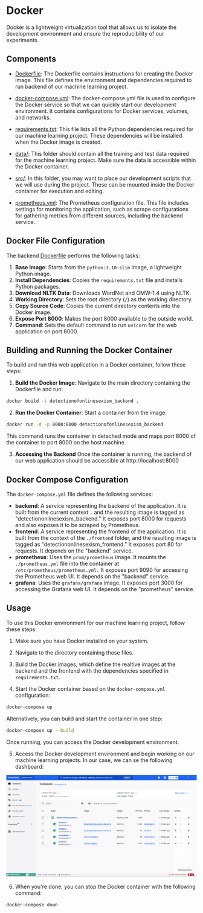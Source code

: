 # Docker

Docker is a lightweight virtualization tool that allows us to isolate the development environment and ensure the reproducibility of our experiments.

## Components

- [Dockerfile](../../Dockerfile): The Dockerfile contains instructions for creating the Docker image. This file defines the environment and dependencies required to run backend of our machine learning project.

- [docker-compose.yml](../../docker-compose.yml): The docker-compose.yml file is used to configure the Docker service so that we can quickly start our development environment. It contains configurations for Docker services, volumes, and networks.

- [requirements.txt](../../requirements.txt): This file lists all the Python dependencies required for our machine learning project. These dependencies will be installed when the Docker image is created.

- [data/](../../data): This folder should contain all the training and test data required for the machine learning project. Make sure the data is accessible within the Docker container.

- [src/](../../src): In this folder, you may want to place our development scripts that we will use during the project. These can be mounted inside the Docker container for execution and editing.

- [prometheus.yml](../../prometheus.yml): The Prometheus configuration file. This file includes settings for monitoring the application, such as scrape configurations for gathering metrics from different sources, including the backend service.

## Docker File Configuration

The backend [Dockerfile](../../Dockerfile) performs the following tasks:

1. **Base Image**: Starts from the `python:3.10-slim` image, a lightweight Python image.
2. **Install Dependencies**: Copies the `requirements.txt` file and installs Python packages.
3. **Download NLTK Data**: Downloads WordNet and OMW-1.4 using NLTK.
4. **Working Directory**: Sets the root directory (`/`) as the working directory.
5. **Copy Source Code**: Copies the current directory contents into the Docker image.
6. **Expose Port 8000**: Makes the port 8000 available to the outside world.
7. **Command**: Sets the default command to run `uvicorn` for the web application on port 8000.

## Building and Running the Docker Container

To build and run this web application in a Docker container, follow these steps:

1. **Build the Docker Image**:
Navigate to the main directory containing the Dockerfile and run:
```bash
docker build -t detectionofonlinesexism_backend .
```

2. **Run the Docker Container**:
Start a container from the image:
```bash
docker run -d -p 8000:8000 detectionofonlinesexism_backend
```
This command runs the container in detached mode and maps port 8000 of the container to port 8000 on the host machine.

3. **Accessing the Backend**
Once the container is running, the backend of our web application should be accessible at http://localhost:8000


## Docker Compose Configuration

The `docker-compose.yml` file defines the following services:

-  **backend**: A service representing the backend of the application. It is built from the current context `.` and the resulting image is tagged as "detectiononlinesexism_backend." It exposes port 8000 for requests and also exposes it to be scraped by Prometheus.
-  **frontend**: A service representing the frontend of the application. It is built from the context of the `./frontend` folder, and the resulting image is tagged as "detectiononlinesexism_frontend." It exposes port 80 for requests. It depends on the "backend" service.
-  **prometheus**: Uses the `prom/prometheus` image. It mounts the `./prometheus.yml` file into the container at `/etc/prometheus/prometheus.yml.` It exposes port 9090 for accessing the Prometheus web UI. It depends on the "backend" service.
-  **grafana**: Uses the `grafana/grafana` image. It exposes port 3000 for accessing the Grafana web UI. It depends on the "prometheus" service.

## Usage

To use this Docker environment for our machine learning project, follow these steps:

1. Make sure you have Docker installed on your system.

2. Navigate to the directory containing these files.

3. Build the Docker images, which define the realtive images at the backend and the frontend with the dependencies specified in `requirements.txt`.

4. Start the Docker container based on the `docker-compose.yml` configuration:
```bash
docker-compose up
```

Alternatively, you can build and start the container in one step:
```bash
docker-compose up --build  
```
Once running, you can access the Docker development environment.

5. Access the Docker development environment and begin working on our machine learning projects. In our case, we can se the following dashboard:

![Docker Dashboard](../images_doc/DockerDashboard.png)

6. When you're done, you can stop the Docker container with the following command:

```bash
docker-compose down
```

